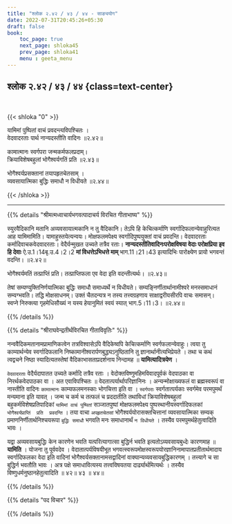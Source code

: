 ```yaml
---
title: "श्लोक २.४२ / ४३ / ४४ - साङ्ययोग"
date: 2022-07-31T20:45:26+05:30
draft: false
book:
    toc_page: true
    next_page: shloka45
    prev_page: shloka41
    menu : geeta_menu
---
```




## श्लोक २.४२ / ४३ / ४४ {class=text-center}

<br/>

{{< shloka  "0"  >}}

यामिमां पुष्पितां वाचं प्रवदन्त्यविपश्चितः ।  
वेदवादरताः पार्थ नान्यदस्तीति वादिनः  ॥२.४२॥  

कामात्मानः स्वर्गपरा जन्मकर्मफलप्रदाम्।  
क्रियाविशेषबहुलां भोगैश्वर्यगतिं प्रति  ॥२.४३॥  

भोगैश्वर्यप्रसक्तानां तयापहृतचेतसाम् ।   
व्यवसायात्मिका बुद्धिः समाधौ न विधीयते  ॥२.४४॥

{{< /shloka >}}

---


{{% details "श्रीमत्मध्वाचार्यभगवत्पादाचर्य विरचित  गीताभाष्य" %}}

स्युरवैदिकानि मतानि अव्यवसायात्मकानि न तु वैदिकानि। तेऽपि हि केचित्कर्माणि स्वर्गादिफलान्येवाहुरित्यत आह यामिमामिति। यामाहुस्तयेत्यन्वयः। मोक्षफलमपेक्ष्य स्वर्गादिपुष्पयुक्तां वाचं प्रवदन्ति। वेदवादरताः कर्मादिवाचकवेदवादरताः। वेदैर्यन्मुखत उच्यते तत्रैव रताः। **नान्यदस्तीतिवादिनःपरोक्षविषया वेदाः परोक्षप्रिया इव हि देवाः** ऐ.उ.1।14बृ.उ.4।2।2 **मां विधत्तेऽभिधत्ते माम्** भाग.11।21।43 इत्यादिभिः पारोक्ष्येण प्रायो भगवन्तं वदन्ति।  ॥२.४२॥  

भोगैश्वर्यमतिं तत्प्राप्तिं प्रति। तत्प्राप्तिफला एव वेदा इति वदन्तीत्यर्थः। ॥२.४३॥

तेषां सम्यण्युक्तिनिर्णयात्मिका बुद्धिः समाधौ समाध्यर्थे न विधीयते। सम्यङ्निर्णीतार्थानामीश्वरे मनस्समाधानं सम्यग्भवति। तद्धि मोक्षसाधनम्। उक्तं चैतदन्यत्र न तस्य तत्त्वग्रहणाय साक्षाद्वरीयसीरपि वाचः समासन्। स्वप्ने निरुक्त्या गृहमेधिसौख्यं न यस्य हेयानुमितं स्वयं स्यात् भाग.5।11।3।   ॥२.४४॥


{{% /details %}}



{{% details "श्रीराघवेन्द्रतीर्थविरचित गीताविवृतिः" %}}

नन्ववैदिकमतानामप्रामाणिकत्वेन तत्रविश्वासेऽपि वैदिकेष्वपि 
केचित्कर्माणि स्वर्गफलान्येवाहुः। त्वया तु काम्यार्थन्येव स्वर्गादिफलानि 
निष्कामानीश्वरार्पणबुद्ध्यऽनुष्ठितानि तु ज्ञानार्थानीत्यभिप्रेयते । तथा च 
कथं त्वद्वचने निष्ठा स्यादित्यतस्तेषां वैदिकाभासताप्रदर्शनाय निन्दामह 
॥ **यामित्यादित्रयेण** ।   

`वेदवादरताः` वेदैर्यदापातत उच्यते  कर्मादि तत्रैव रताः । 
वेदोक्तविष्णुमहिमविवादपूर्वकं वेदपाठका वा निरर्थकवेदपाठका वा ।
अत एवाविपश्चितः ॥ वेदतात्पर्यार्थापरिज्ञानिनः । अन्यन्मोक्षाख्यफलं वा 
ब्रह्मस्वरूपं वा नास्तीति वादिनः `कामात्मानः` काम्यफलमनस्काः भोगचित्ता 
इति वा । `स्वर्गपराः` स्वर्गतात्पर्यकाः स्वर्गमेव परमपुमर्थं मन्यमाना इति
यावत्‌ । जन्म च कर्म च तत्फलं च प्रददातीति तथाविधां  क्रियाविशेषबहुलां
बहुकर्मविशेषप्रतिपादिकां `यामिमां वाचं पुष्पितां` सञ्जातपुष्पां मोक्षफलमपेक्ष्य
पुष्पस्थानीयस्वर्गादिफलकां  `भोगैश्वर्यप्राप्तिं  प्रति  प्रवदन्ति` । तया
वाचा `अपहृतचेतसां` भोगैश्वर्ययोरासक्तचित्तानां  व्यवसायात्मिका सम्यक् 
प्रमाणनिर्णीतार्थनिश्चयरूपा  `बुद्धिः समाधौ` भगवति मनः समाधानार्थं 
`न विधीयते` । तस्यैव परमपुमर्थहेतुत्वादिति भावः । 

यद्वा अव्यवसायबुद्धिः केन कारणेन भवति  यत्परित्यागात्सा बुद्धिर्न भवति 
इत्यतोऽव्यवसायबुध्देः कारणमाह ॥ **यामिति** । योजना तु पूर्ववदेव ।
वेदातात्पर्यविषयीभूत भगवत्स्वरूपमोक्षस्वरूपयोरज्ञानिनामापातप्रतीतार्थमादाय 
स्वर्गादिफलका वेदा इति वादिनां भोगैश्वर्यसक्तानामसद्वादिनां
वाक्यान्यव्यवसायबुद्धिकारणम्‌ । तत्त्यागे च सा बुद्धिर्न भवतौति भावः ।
अत्र पक्षे समाधावित्यस्य तत्त्वविषयतया दार्ढ्यार्थमित्यर्थः । तस्यैव
विष्णुधर्मनुष्ठानहेतुत्वादिति  ॥ ४२॥ ४३ ॥ ४४॥

{{% /details %}}



{{% details "पद विचार" %}}


{{% /details %}}
